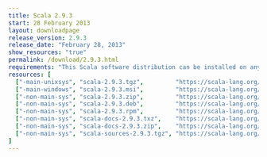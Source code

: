 ```yaml
---
title: Scala 2.9.3
start: 28 February 2013
layout: downloadpage
release_version: 2.9.3
release_date: "February 28, 2013"
show_resources: "true"
permalink: /download/2.9.3.html
requirements: "This Scala software distribution can be installed on any Unix-like or Windows system. It requires the Java runtime version 1.6 or 1.7."
resources: [
  ["-main-unixsys", "scala-2.9.3.tgz",         "https://scala-lang.org/files/archive/scala-2.9.3.tgz",         "Mac OS X, Unix, Cygwin",  "25 MB"],
  ["-main-windows", "scala-2.9.3.msi",         "https://scala-lang.org/files/archive/scala-2.9.3.msi",         "Windows (msi installer)", "50 MB"],
  ["-non-main-sys", "scala-2.9.3.zip",         "https://scala-lang.org/files/archive/scala-2.9.3.zip",         "Windows",                 "25 MB"],
  ["-non-main-sys", "scala-2.9.3.deb",         "https://scala-lang.org/files/archive/scala-2.9.3.deb",         "Debian",                  "21 MB"],
  ["-non-main-sys", "scala-2.9.3.rpm",         "https://scala-lang.org/files/archive/scala-2.9.3.rpm",         "RPM package",             "21 MB"],
  ["-non-main-sys", "scala-docs-2.9.3.txz",    "https://scala-lang.org/files/archive/scala-docs-2.9.3.txz",    "API docs",                "3 MB"],
  ["-non-main-sys", "scala-docs-2.9.3.zip",    "https://scala-lang.org/files/archive/scala-docs-2.9.3.zip",    "API docs",                "27 MB"],
  ["-non-main-sys", "scala-sources-2.9.3.tgz", "https://scala-lang.org/files/archive/scala-sources-2.9.3.tgz", "sources",                 "37 MB"]
]
---
```




